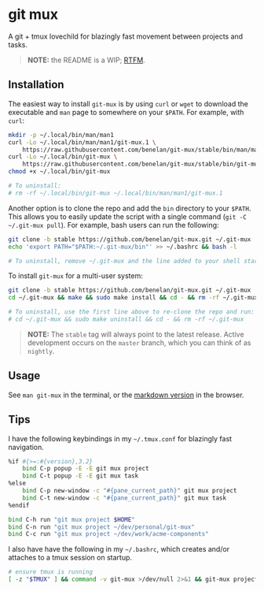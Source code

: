 # git mux

A git + tmux lovechild for blazingly fast movement between projects and tasks.

> **NOTE:** the README is a WIP; [RTFM](./docs/MANUAL.md).

## Installation

The easiest way to install `git-mux` is by using `curl` or `wget` to download the
executable and `man` page to somewhere on your `$PATH`. For example, with `curl`:

```sh
mkdir -p ~/.local/bin/man/man1
curl -Lo ~/.local/bin/man/man1/git-mux.1 \
    https://raw.githubusercontent.com/benelan/git-mux/stable/bin/man/man1/git-mux.1
curl -Lo ~/.local/bin/git-mux \
    https://raw.githubusercontent.com/benelan/git-mux/stable/bin/git-mux
chmod +x ~/.local/bin/git-mux

# To uninstall:
# rm -rf ~/.local/bin/git-mux ~/.local/bin/man/man1/git-mux.1
```

Another option is to clone the repo and add the `bin` directory to your `$PATH`.
This allows you to easily update the script with a single command
(`git -C ~/.git-mux pull`). For example, bash users can run the following:

```sh
git clone -b stable https://github.com/benelan/git-mux.git ~/.git-mux
echo 'export PATH="$PATH:~/.git-mux/bin"' >> ~/.bashrc && bash -l

# To uninstall, remove ~/.git-mux and the line added to your shell startup script
```

To install `git-mux` for a multi-user system:

```sh
git clone -b stable https://github.com/benelan/git-mux.git ~/.git-mux
cd ~/.git-mux && make && sudo make install && cd - && rm -rf ~/.git-mux

# To uninstall, use the first line above to re-clone the repo and run:
# cd ~/.git-mux && sudo make uninstall && cd - && rm -rf ~/.git-mux
```

> **NOTE:** The `stable` tag will always point to the latest release. Active
> development occurs on the `master` branch, which you can think of as `nightly`.

## Usage

See `man git-mux` in the terminal, or the [markdown version](./docs/MANUAL.md)
in the browser.

## Tips

I have the following keybindings in my `~/.tmux.conf` for blazingly fast navigation.

```sh
%if #{>=:#{version},3.2}
    bind C-p popup -E -E git mux project
    bind C-t popup -E -E git mux task
%else
    bind C-p new-window -c "#{pane_current_path}" git mux project
    bind C-t new-window -c "#{pane_current_path}" git mux task
%endif

bind C-h run "git mux project $HOME"
bind C-n run "git mux project ~/dev/personal/git-mux"
bind C-c run "git mux project ~/dev/work/acme-components"
```

I also have have the following in my `~/.bashrc`, which creates and/or attaches
to a tmux session on startup.

```sh
# ensure tmux is running
[ -z "$TMUX" ] && command -v git-mux >/dev/null 2>&1 && git-mux project "$PWD"
```
